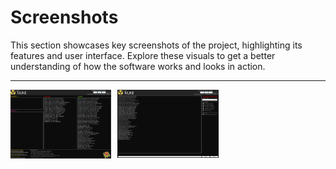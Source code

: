 # Screenshots

This section showcases key screenshots of the project, highlighting its features and user interface. Explore these visuals to get a better understanding of how the software works and looks in action.

-------------------

<div style="display: grid; grid-template-columns: repeat(3, 1fr); gap: 10px;">
  <img src="./screenshots/software.png" alt="cms_demo" style="width: 100%; height: auto;">
  <img src="./screenshots/deletion.png" alt="cms_frontend_language" style="width: 100%; height: auto;">
</div>




